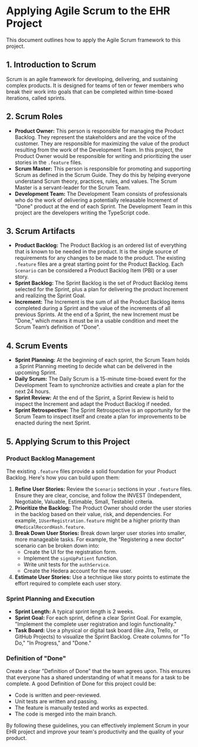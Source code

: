 
# Applying Agile Scrum to the EHR Project

This document outlines how to apply the Agile Scrum framework to this project.

## 1. Introduction to Scrum

Scrum is an agile framework for developing, delivering, and sustaining complex products. It is designed for teams of ten or fewer members who break their work into goals that can be completed within time-boxed iterations, called sprints.

## 2. Scrum Roles

*   **Product Owner:** This person is responsible for managing the Product Backlog. They represent the stakeholders and are the voice of the customer. They are responsible for maximizing the value of the product resulting from the work of the Development Team. In this project, the Product Owner would be responsible for writing and prioritizing the user stories in the `.feature` files.
*   **Scrum Master:** This person is responsible for promoting and supporting Scrum as defined in the Scrum Guide. They do this by helping everyone understand Scrum theory, practices, rules, and values. The Scrum Master is a servant-leader for the Scrum Team.
*   **Development Team:** The Development Team consists of professionals who do the work of delivering a potentially releasable Increment of "Done" product at the end of each Sprint. The Development Team in this project are the developers writing the TypeScript code.

## 3. Scrum Artifacts

*   **Product Backlog:** The Product Backlog is an ordered list of everything that is known to be needed in the product. It is the single source of requirements for any changes to be made to the product. The existing `.feature` files are a great starting point for the Product Backlog. Each `Scenario` can be considered a Product Backlog Item (PBI) or a user story.
*   **Sprint Backlog:** The Sprint Backlog is the set of Product Backlog items selected for the Sprint, plus a plan for delivering the product Increment and realizing the Sprint Goal.
*   **Increment:** The Increment is the sum of all the Product Backlog items completed during a Sprint and the value of the increments of all previous Sprints. At the end of a Sprint, the new Increment must be "Done," which means it must be in a usable condition and meet the Scrum Team’s definition of "Done".

## 4. Scrum Events

*   **Sprint Planning:** At the beginning of each sprint, the Scrum Team holds a Sprint Planning meeting to decide what can be delivered in the upcoming Sprint.
*   **Daily Scrum:** The Daily Scrum is a 15-minute time-boxed event for the Development Team to synchronize activities and create a plan for the next 24 hours.
*   **Sprint Review:** At the end of the Sprint, a Sprint Review is held to inspect the Increment and adapt the Product Backlog if needed.
*   **Sprint Retrospective:** The Sprint Retrospective is an opportunity for the Scrum Team to inspect itself and create a plan for improvements to be enacted during the next Sprint.

## 5. Applying Scrum to this Project

### Product Backlog Management

The existing `.feature` files provide a solid foundation for your Product Backlog. Here's how you can build upon them:

1.  **Refine User Stories:** Review the `Scenario` sections in your `.feature` files. Ensure they are clear, concise, and follow the INVEST (Independent, Negotiable, Valuable, Estimable, Small, Testable) criteria.
2.  **Prioritize the Backlog:** The Product Owner should order the user stories in the backlog based on their value, risk, and dependencies. For example, `1UserRegistration.feature` might be a higher priority than `0MedicalRecordHash.feature`.
3.  **Break Down User Stories:** Break down larger user stories into smaller, more manageable tasks. For example, the "Registering a new doctor" scenario can be broken down into:
    *   Create the UI for the registration form.
    *   Implement the `signUpPatient` function.
    *   Write unit tests for the `authService`.
    *   Create the Hedera account for the new user.
4.  **Estimate User Stories:** Use a technique like story points to estimate the effort required to complete each user story.

### Sprint Planning and Execution

*   **Sprint Length:** A typical sprint length is 2 weeks.
*   **Sprint Goal:** For each sprint, define a clear Sprint Goal. For example, "Implement the complete user registration and login functionality."
*   **Task Board:** Use a physical or digital task board (like Jira, Trello, or GitHub Projects) to visualize the Sprint Backlog. Create columns for "To Do," "In Progress," and "Done."

### Definition of "Done"

Create a clear "Definition of Done" that the team agrees upon. This ensures that everyone has a shared understanding of what it means for a task to be complete. A good Definition of Done for this project could be:

*   Code is written and peer-reviewed.
*   Unit tests are written and passing.
*   The feature is manually tested and works as expected.
*   The code is merged into the main branch.

By following these guidelines, you can effectively implement Scrum in your EHR project and improve your team's productivity and the quality of your product.
